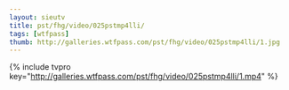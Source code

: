 ```yaml
--- 
layout: sieutv
title: pst/fhg/video/025pstmp4lli/
tags: [wtfpass]
thumb: http://galleries.wtfpass.com/pst/fhg/video/025pstmp4lli/1.jpg
---
```

{% include tvpro key="http://galleries.wtfpass.com/pst/fhg/video/025pstmp4lli/1.mp4" %} 
